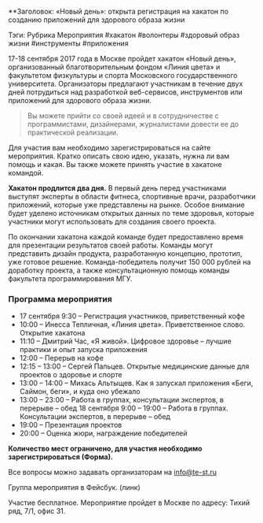**Заголовок: «Новый день»: открыта регистрация на хакатон по созданию приложений для здорового образа жизни

Тэги: Рубрика Мероприятия #хакатон #волонтеры #здоровый образ жизни #инструменты #приложения

17-18 сентября 2017 года в Москве пройдет хакатон «Новый день», организованный благотворительным фондом «Линия цвета» и факультетом физкультуры и спорта Московского государственного университета. Организаторы предлагают участникам в течение двух дней потрудиться над разработкой веб-сервисов, инструментов или приложений для здорового образа жизни.

> Вы можете прийти со своей идеей и в сотрудничестве с программистами, дизайнерами, журналистами довести ее до практической реализации.

Для участия вам необходимо зарегистрироваться на сайте мероприятия. Кратко описать свою идею, указать, нужна ли вам помощь и какая. Вы также можете принять участие в хакатоне командой.

**Хакатон продлится два дня.** В первый день перед участниками выступят эксперты в области фитнеса, спортивные врачи, разработчики приложений, которые уже представлены на рынке. Особое внимание будет уделено источникам открытых данных по теме здоровья, которые участники могут использовать для создания своего проекта.

По окончании хакатона каждой команде будет предоставлено время для презентации результатов своей работы. Команды могут представить дизайн продукта, разработанную концепцию, прототип, уже готовое решение. Команда-победитель получит 150 000 рублей на доработку проекта, а также консультационную помощь команды факультета программирования МГУ.

### Программа мероприятия
* 17 сентября 9:30 – Регистрация участников, приветственный кофе
* 10:00 – Инесса Тепличная, «Линия цвета». Приветственное слово. Открытие хакатона
* 11:10 – Дмитрий Час, «Я живой». Цифровое здоровье – лучшие практики и опыт запуска приложения
* 12:00 – Перерыв на кофе
* 12:15 – 13:00 – Сергей Пальцев. Открытые медицинские данные для проектов о здоровье и спорте
* 13:00 – 14:00 – Михась Альтыщев. Как я запускал приложения «Беги, Саймон, беги», и куда оно убежало
* 13:00 – 23:00 – Работа в группах, консультации экспертов, в перерыве – обед
18 сентября 9:00 – 19:00 – Работа в группах. Консультации экспертов, в перерыве – обед
* 19:00 – Презентация проектов
* 20:00 – Оценка жюри, награждение победителей

**Количество мест ограничено, для участия необходимо зарегистрироваться (Форма).** 

Все вопросы можно задавать организаторам на info@te-st.ru

Группа мероприятия в Фейсбук. (линк)

Участие бесплатное. Мероприятие пройдет в Москве по адресу: Тихий ряд, 7/1, офис 31.
